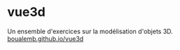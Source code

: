 # vue3d
Un ensemble d'exercices sur la modélisation d'objets 3D.
[boualemb.github.io/vue3d](https://boualemb.github.io/vue3d)
